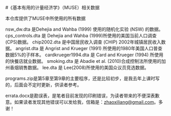 ﻿#《基本有用的计量经济学》（MUSE）相关数据

本仓库提供了MUSE中所使用的所有数据


nsw_dw.dta 是Dehejia and Wahba (1999) 使用的随机化实验 (NSW) 的数据。
cps_controls.dta 是 Dehejia and Wahba (1999)所使用的美国当前人口调查(CPS)数据。
chip2002.dta 是中国居民收入调查 (CHIP) 2002年城镇居民收入数据。
angrist.dta 是 Angrist and Krueger (1991) 所使用的1980年美国人口普查数据5%的子样本。
cardkrueger1994.dta 是 Card and Krueger (1994) 所使用的快餐店就业数据。
smoking.dta 是 Abadie et al. (2010)合成控制法所使用的加州香烟销售数据。
lee.dta 是 Lee(2008)所使用的美国众议员竞选数据。


programs.zip是第5章至第9章的主要程序，还是比较初步，是我去年上课时写的，后面会不定时更新，供读者参考。

errata.docx是勘误表，是笔者目前发现的印刷错误，为读者带来的不便深表歉意。如果读者发现其他错误可以发给我，信箱是：zhaoxiliang@gmail.com。多谢！

